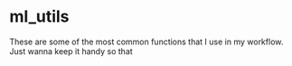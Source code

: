 # ml_utils
These are some of the most common functions that I use in my workflow. Just wanna keep it handy so that
